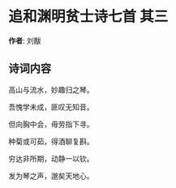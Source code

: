 # 追和渊明贫士诗七首  其三

**作者**: 刘黻

## 诗词内容

高山与流水，妙趣归之琴。

吾愧学未成，匪叹无知音。

但向胸中会，毋劳指下寻。

种菊或可茹，得酒聊复斟。

穷达非所期，动静一以钦。

发为琴之声，邈矣天地心。

